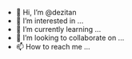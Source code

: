 - 👋 Hi, I’m @dezitan
- 👀 I’m interested in ...
- 🌱 I’m currently learning ...
- 💞️ I’m looking to collaborate on ...
- 📫 How to reach me ...

<!---
dezitan/dezitan is a ✨ special ✨ repository because its `README.md` (this file) appears on your GitHub profile.
You can click the Preview link to take a look at your changes.
--->
